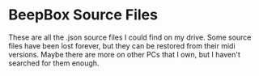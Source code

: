 # BeepBox Source Files
These are all the .json source files I could find on my drive. Some source files have been lost forever, but they can be restored from their midi versions.
Maybe there are more on other PCs that I own, but I haven't searched for them enough.
